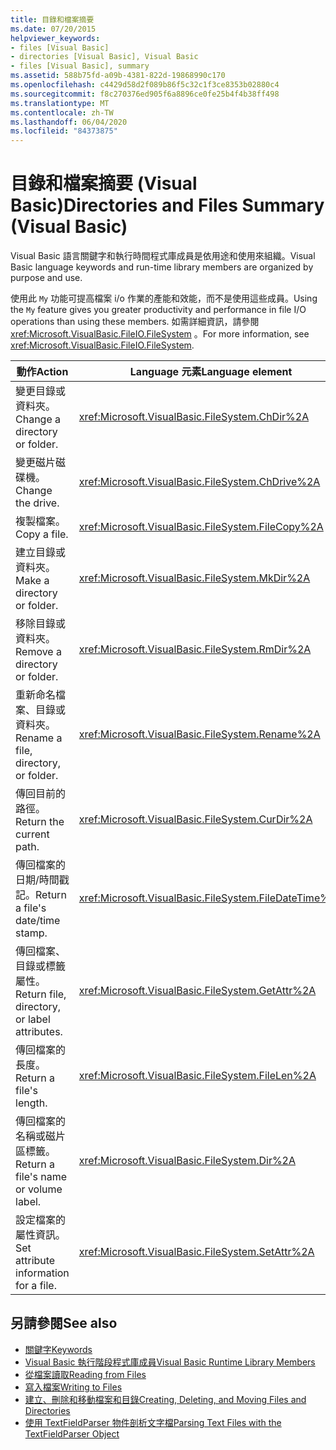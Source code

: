 ```yaml
---
title: 目錄和檔案摘要
ms.date: 07/20/2015
helpviewer_keywords:
- files [Visual Basic]
- directories [Visual Basic], Visual Basic
- files [Visual Basic], summary
ms.assetid: 588b75fd-a09b-4381-822d-19868990c170
ms.openlocfilehash: c4429d58d2f089b86f5c32c1f3ce8353b02880c4
ms.sourcegitcommit: f8c270376ed905f6a8896ce0fe25b4f4b38ff498
ms.translationtype: MT
ms.contentlocale: zh-TW
ms.lasthandoff: 06/04/2020
ms.locfileid: "84373875"
---
```

# <a name="directories-and-files-summary-visual-basic"></a><span data-ttu-id="c9277-102">目錄和檔案摘要 (Visual Basic)</span><span class="sxs-lookup"><span data-stu-id="c9277-102">Directories and Files Summary (Visual Basic)</span></span>
<span data-ttu-id="c9277-103">Visual Basic 語言關鍵字和執行時間程式庫成員是依用途和使用來組織。</span><span class="sxs-lookup"><span data-stu-id="c9277-103">Visual Basic language keywords and run-time library members are organized by purpose and use.</span></span>  
  
 <span data-ttu-id="c9277-104">使用此 `My` 功能可提高檔案 i/o 作業的產能和效能，而不是使用這些成員。</span><span class="sxs-lookup"><span data-stu-id="c9277-104">Using the `My` feature gives you greater productivity and performance in file I/O operations than using these members.</span></span> <span data-ttu-id="c9277-105">如需詳細資訊，請參閱 <xref:Microsoft.VisualBasic.FileIO.FileSystem> 。</span><span class="sxs-lookup"><span data-stu-id="c9277-105">For more information, see <xref:Microsoft.VisualBasic.FileIO.FileSystem>.</span></span>  
  
|<span data-ttu-id="c9277-106">**動作**</span><span class="sxs-lookup"><span data-stu-id="c9277-106">**Action**</span></span>|<span data-ttu-id="c9277-107">**Language 元素**</span><span class="sxs-lookup"><span data-stu-id="c9277-107">**Language element**</span></span>|  
|----------------|--------------------------|  
|<span data-ttu-id="c9277-108">變更目錄或資料夾。</span><span class="sxs-lookup"><span data-stu-id="c9277-108">Change a directory or folder.</span></span>|<xref:Microsoft.VisualBasic.FileSystem.ChDir%2A>|  
|<span data-ttu-id="c9277-109">變更磁片磁碟機。</span><span class="sxs-lookup"><span data-stu-id="c9277-109">Change the drive.</span></span>|<xref:Microsoft.VisualBasic.FileSystem.ChDrive%2A>|  
|<span data-ttu-id="c9277-110">複製檔案。</span><span class="sxs-lookup"><span data-stu-id="c9277-110">Copy a file.</span></span>|<xref:Microsoft.VisualBasic.FileSystem.FileCopy%2A>|  
|<span data-ttu-id="c9277-111">建立目錄或資料夾。</span><span class="sxs-lookup"><span data-stu-id="c9277-111">Make a directory or folder.</span></span>|<xref:Microsoft.VisualBasic.FileSystem.MkDir%2A>|  
|<span data-ttu-id="c9277-112">移除目錄或資料夾。</span><span class="sxs-lookup"><span data-stu-id="c9277-112">Remove a directory or folder.</span></span>|<xref:Microsoft.VisualBasic.FileSystem.RmDir%2A>|  
|<span data-ttu-id="c9277-113">重新命名檔案、目錄或資料夾。</span><span class="sxs-lookup"><span data-stu-id="c9277-113">Rename a file, directory, or folder.</span></span>|<xref:Microsoft.VisualBasic.FileSystem.Rename%2A>|  
|<span data-ttu-id="c9277-114">傳回目前的路徑。</span><span class="sxs-lookup"><span data-stu-id="c9277-114">Return the current path.</span></span>|<xref:Microsoft.VisualBasic.FileSystem.CurDir%2A>|  
|<span data-ttu-id="c9277-115">傳回檔案的日期/時間戳記。</span><span class="sxs-lookup"><span data-stu-id="c9277-115">Return a file's date/time stamp.</span></span>|<xref:Microsoft.VisualBasic.FileSystem.FileDateTime%2A>|  
|<span data-ttu-id="c9277-116">傳回檔案、目錄或標籤屬性。</span><span class="sxs-lookup"><span data-stu-id="c9277-116">Return file, directory, or label attributes.</span></span>|<xref:Microsoft.VisualBasic.FileSystem.GetAttr%2A>|  
|<span data-ttu-id="c9277-117">傳回檔案的長度。</span><span class="sxs-lookup"><span data-stu-id="c9277-117">Return a file's length.</span></span>|<xref:Microsoft.VisualBasic.FileSystem.FileLen%2A>|  
|<span data-ttu-id="c9277-118">傳回檔案的名稱或磁片區標籤。</span><span class="sxs-lookup"><span data-stu-id="c9277-118">Return a file's name or volume label.</span></span>|<xref:Microsoft.VisualBasic.FileSystem.Dir%2A>|  
|<span data-ttu-id="c9277-119">設定檔案的屬性資訊。</span><span class="sxs-lookup"><span data-stu-id="c9277-119">Set attribute information for a file.</span></span>|<xref:Microsoft.VisualBasic.FileSystem.SetAttr%2A>|  
  
## <a name="see-also"></a><span data-ttu-id="c9277-120">另請參閱</span><span class="sxs-lookup"><span data-stu-id="c9277-120">See also</span></span>

- [<span data-ttu-id="c9277-121">關鍵字</span><span class="sxs-lookup"><span data-stu-id="c9277-121">Keywords</span></span>](index.md)
- [<span data-ttu-id="c9277-122">Visual Basic 執行階段程式庫成員</span><span class="sxs-lookup"><span data-stu-id="c9277-122">Visual Basic Runtime Library Members</span></span>](../runtime-library-members.md)
- [<span data-ttu-id="c9277-123">從檔案讀取</span><span class="sxs-lookup"><span data-stu-id="c9277-123">Reading from Files</span></span>](../../developing-apps/programming/drives-directories-files/reading-from-files.md)
- [<span data-ttu-id="c9277-124">寫入檔案</span><span class="sxs-lookup"><span data-stu-id="c9277-124">Writing to Files</span></span>](../../developing-apps/programming/drives-directories-files/writing-to-files.md)
- [<span data-ttu-id="c9277-125">建立、刪除和移動檔案和目錄</span><span class="sxs-lookup"><span data-stu-id="c9277-125">Creating, Deleting, and Moving Files and Directories</span></span>](../../developing-apps/programming/drives-directories-files/creating-deleting-and-moving-files-and-directories.md)
- [<span data-ttu-id="c9277-126">使用 TextFieldParser 物件剖析文字檔</span><span class="sxs-lookup"><span data-stu-id="c9277-126">Parsing Text Files with the TextFieldParser Object</span></span>](../../developing-apps/programming/drives-directories-files/parsing-text-files-with-the-textfieldparser-object.md)
